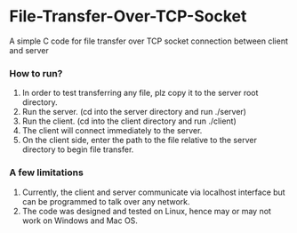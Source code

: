# File-Transfer-Over-TCP-Socket
A simple C code for file transfer over TCP socket connection between client and server

### How to run?
1. In order to test transferring any file, plz copy it to the server root directory.
2. Run the server. (cd into the server directory and run ./server)
3. Run the client. (cd into the client directory and run ./client)
4. The client will connect immediately to the server.
5. On the client side, enter the path to the file relative to the server directory to begin file transfer.

### A few limitations
1. Currently, the client and server communicate via localhost interface but can be programmed to talk over any network.  
2. The code was designed and tested on Linux, hence may or may not work on Windows and Mac OS.